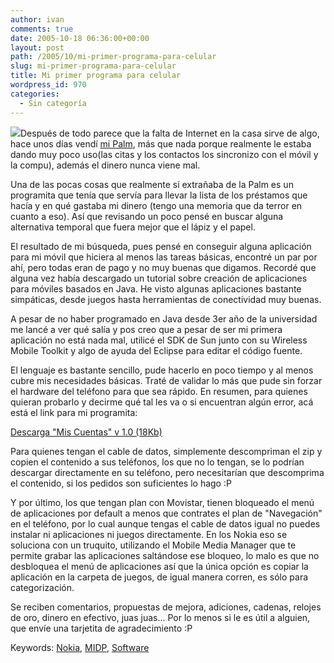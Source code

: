 ```yaml
---
author: ivan
comments: true
date: 2005-10-18 06:36:00+00:00
layout: post
path: /2005/10/mi-primer-programa-para-celular
slug: mi-primer-programa-para-celular
title: Mi primer programa para celular
wordpress_id: 970
categories:
  - Sin categoría
---
```


[![](http://photos1.blogger.com/blogger/5311/455/320/midp.jpg)](http://photos1.blogger.com/blogger/5311/455/1600/midp.jpg)Después de todo parece que la falta de Internet en la casa sirve de algo, hace unos días vendí [mi Palm](http://ivan.campananaranjo.com/2005/09/28/palm-m515/), más que nada porque realmente le estaba dando muy poco uso(las citas y los contactos los sincronizo con el móvil y la compu), además el dinero nunca viene mal.

Una de las pocas cosas que realmente sí extrañaba de la Palm es un programita que tenía que servía para llevar la lista de los préstamos que hacía y en qué gastaba mi dinero (tengo una memoria que da terror en cuanto a eso). Así que revisando un poco pensé en buscar alguna alternativa temporal que fuera mejor que el lápiz y el papel.

El resultado de mi búsqueda, pues pensé en conseguir alguna aplicación para mi móvil que hiciera al menos las tareas básicas, encontré un par por ahí, pero todas eran de pago y no muy buenas que digamos. Recordé que alguna vez había descargado un tutorial sobre creación de aplicaciones para móviles basados en Java. He visto algunas aplicaciones bastante simpáticas, desde juegos hasta herramientas de conectividad muy buenas.

A pesar de no haber programado en Java desde 3er año de la universidad me lancé a ver qué salía y pos creo que a pesar de ser mi primera aplicación no está nada mal, utilicé el SDK de Sun junto con su Wireless Mobile Toolkit y algo de ayuda del Eclipse para editar el código fuente.

El lenguaje es bastante sencillo, pude hacerlo en poco tiempo y al menos cubre mis necesidades básicas. Traté de validar lo más que pude sin forzar el hardware del teléfono para que sea rápido. En resumen, para quienes quieran probarlo y decirme qué tal les va o si encuentran algún error, acá está el link para mi programita:

[Descarga "Mis Cuentas" v 1.0 (18Kb)](http://www.freewebs.com/nanoboy_ec/descargas.htm)

Para quienes tengan el cable de datos, simplemente descompriman el zip y copien el contenido a sus teléfonos, los que no lo tengan, se lo podrían descargar directamente en su teléfono, pero necesitarían que descomprima el contenido, si los pedidos son suficientes lo hago :P

Y por último, los que tengan plan con Movistar, tienen bloqueado el menú de aplicaciones por default a menos que contrates el plan de "Navegación" en el teléfono, por lo cual aunque tengas el cable de datos igual no puedes instalar ni aplicaciones ni juegos directamente. En los Nokia eso se soluciona con un truquito, utilizando el Mobile Media Manager que te permite grabar las aplicaciones saltándose ese bloqueo, lo malo es que no desbloquea el menú de aplicaciones así que la única opción es copiar la aplicación en la carpeta de juegos, de igual manera corren, es sólo para categorización.

Se reciben comentarios, propuestas de mejora, adiciones, cadenas, relojes de oro, dinero en efectivo, juas juas... Por lo menos si le es útil a alguien, que envíe una tarjetita de agradecimiento :P

Keywords: [Nokia](http://www.technorati.com/tag/Nokia), [MIDP](http://www.technorati.com/tag/MIDP), [Software](http://www.technorati.com/tag/Software)
